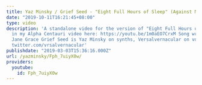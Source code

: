 ```yaml
---
title: Yaz Minsky / Grief Seed - "Eight Full Hours of Sleep" (Against Me! cover)
date: "2019-10-11T16:21:45+08:00"
type: video
description: 'A standalone video for the version of "Eight Full Hours of Sleep," used
  in my Alpha Centauri video here: https://youtu.be/1m0aEO7CrxM Song written by Laura
  Jane Grace Grief Seed is Yaz Minsky on synths, Versalvernacular on vocals twitter.com/Yaz_Minsky
  twitter.com/vrsalvernacular'
publishdate: "2019-03-03T15:36:16.000Z"
url: /yazminsky/Fph_7uiyX0w/
providers:
  youtube:
    id: Fph_7uiyX0w
---
```


